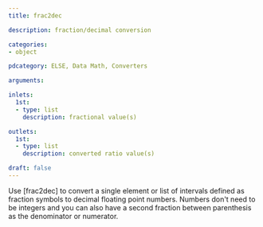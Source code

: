 ```yaml
---
title: frac2dec

description: fraction/decimal conversion

categories:
- object

pdcategory: ELSE, Data Math, Converters

arguments:

inlets:
  1st:
  - type: list
    description: fractional value(s)

outlets:
  1st:
  - type: list
    description: converted ratio value(s)

draft: false
---
```


Use [frac2dec] to convert a single element or list of intervals defined as fraction symbols to decimal floating point numbers. Numbers don't need to be integers and you can also have a second fraction between parenthesis as the denominator or numerator.

